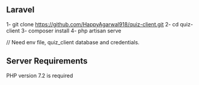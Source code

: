 ## Laravel

1- git clone https://github.com/HappyAgarwal918/quiz-client.git
2- cd quiz-client
3- composer install
4- php artisan serve

// Need env file, quiz_client database and credentials.

## Server Requirements

PHP version 7.2 is required
